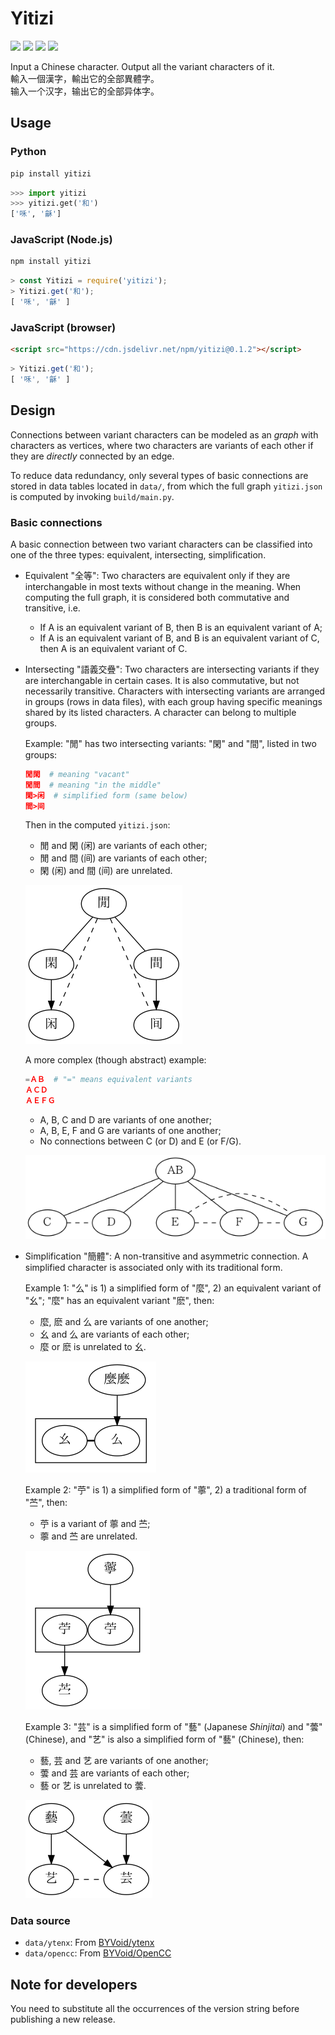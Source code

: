 # Yitizi

[![](https://badge.fury.io/py/yitizi.svg)](https://pypi.org/project/yitizi/) [![](https://badge.fury.io/js/yitizi.svg)](https://www.npmjs.com/package/yitizi) [![](https://data.jsdelivr.com/v1/package/npm/yitizi/badge)](https://www.jsdelivr.com/package/npm/yitizi) [![](https://github.com/nk2028/yitizi/workflows/Package/badge.svg)](https://github.com/nk2028/yitizi/actions?query=workflow%3APackage)

Input a Chinese character. Output all the variant characters of it.<br>
輸入一個漢字，輸出它的全部異體字。<br>
输入一个汉字，输出它的全部异体字。

## Usage

### Python

```sh
pip install yitizi
```

```python
>>> import yitizi
>>> yitizi.get('和')
['咊', '龢']
```

### JavaScript (Node.js)

```sh
npm install yitizi
```

```javascript
> const Yitizi = require('yitizi');
> Yitizi.get('和');
[ '咊', '龢' ]
```

### JavaScript (browser)

```html
<script src="https://cdn.jsdelivr.net/npm/yitizi@0.1.2"></script>
```

```javascript
> Yitizi.get('和');
[ '咊', '龢' ]
```

## Design

Connections between variant characters can be modeled as an _graph_ with characters as vertices, where two characters are variants of each other if they are _directly_ connected by an edge.

To reduce data redundancy, only several types of basic connections are stored in data tables located in `data/`, from which the full graph `yitizi.json` is computed by invoking `build/main.py`.

### Basic connections

A basic connection between two variant characters can be classified into one of the three types: equivalent, intersecting, simplification.

- Equivalent "全等": Two characters are equivalent only if they are interchangable in most texts without change in the meaning. When computing the full graph, it is considered both commutative and transitive, i.e.

  - If A is an equivalent variant of B, then B is an equivalent variant of A;
  - If A is an equivalent variant of B, and B is an equivalent variant of C, then A is an equivalent variant of C.

- Intersecting "語義交疊": Two characters are intersecting variants if they are interchangable in certain cases. It is also commutative, but not necessarily transitive. Characters with intersecting variants are arranged in groups (rows in data files), with each group having specific meanings shared by its listed characters. A character can belong to multiple groups.

  Example: "閒" has two intersecting variants: "閑" and "間", listed in two groups:

  ```conf
  閒閑  # meaning "vacant"
  閒間  # meaning "in the middle"
  閑>闲  # simplified form (same below)
  間>间
  ```

  Then in the computed `yitizi.json`:

  - 閒 and 閑 (闲) are variants of each other;
  - 閒 and 間 (间) are variants of each other;
  - 閑 (闲) and 間 (间) are unrelated.

  ![Example I-1](demo/example-i-1.png)

  A more complex (though abstract) example:

  ```conf
  =ＡＢ  # "=" means equivalent variants
  ＡＣＤ
  ＡＥＦＧ
  ```

  - A, B, C and D are variants of one another;
  - A, B, E, F and G are variants of one another;
  - No connections between C (or D) and E (or F/G).

  ![Example I-2](demo/example-i-2.png)

- Simplification "簡體": A non-transitive and asymmetric connection. A simplified character is associated only with its traditional form.

  Example 1: "么" is 1) a simplified form of "麼", 2) an equivalent variant of "幺"; "麼" has an equivalent variant "麽", then:

  - 麼, 麽 and 么 are variants of one another;
  - 幺 and 么 are variants of each other;
  - 麼 or 麽 is unrelated to 幺.

  ![Example S-1](demo/example-s-1.png)

  Example 2: "苧" is 1) a simplified form of "薴", 2) a traditional form of "苎", then:

  - 苧 is a variant of 薴 and 苎;
  - 薴 and 苎 are unrelated.

  ![Example S-2](demo/example-s-2.png)

  Example 3: "芸" is a simplified form of "藝" (Japanese _Shinjitai_) and "蕓" (Chinese), and "艺" is also a simplified form of "藝" (Chinese), then:

  - 藝, 芸 and 艺 are variants of one another;
  - 蕓 and 芸 are variants of each other;
  - 藝 or 艺 is unrelated to 蕓.

  ![Example S-3](demo/example-s-3.png)

### Data source

- `data/ytenx`: From [BYVoid/ytenx](https://github.com/BYVoid/ytenx/tree/d95d2477f031377e9a1ef022fa574287184bcce8/ytenx/sync/jihthex)
- `data/opencc`: From [BYVoid/OpenCC](https://github.com/BYVoid/OpenCC/tree/556ed22496d650bd0b13b6c163be9814637970ae/data/dictionary)

## Note for developers

You need to substitute all the occurrences of the version string before publishing a new release.
